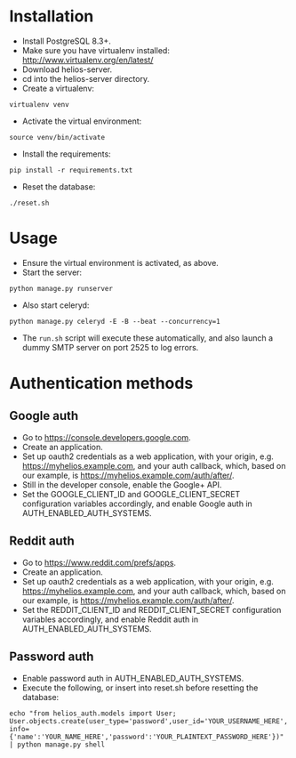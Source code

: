 # Installation
* Install PostgreSQL 8.3+.
* Make sure you have virtualenv installed: http://www.virtualenv.org/en/latest/
* Download helios-server.
* cd into the helios-server directory.
* Create a virtualenv:
```
virtualenv venv
```
* Activate the virtual environment:
```
source venv/bin/activate
```
* Install the requirements:
```
pip install -r requirements.txt
```
* Reset the database:
```
./reset.sh
```

# Usage
* Ensure the virtual environment is activated, as above.
* Start the server:
```
python manage.py runserver
```
* Also start celeryd:
```
python manage.py celeryd -E -B --beat --concurrency=1
```
* The `run.sh` script will execute these automatically, and also launch a dummy SMTP server on port 2525 to log errors.

# Authentication methods

## Google auth
* Go to https://console.developers.google.com.
* Create an application.
* Set up oauth2 credentials as a web application, with your origin, e.g. https://myhelios.example.com, and your auth callback, which, based on our example, is https://myhelios.example.com/auth/after/.
* Still in the developer console, enable the Google+ API.
* Set the GOOGLE_CLIENT_ID and GOOGLE_CLIENT_SECRET configuration variables accordingly, and enable Google auth in AUTH_ENABLED_AUTH_SYSTEMS.

## Reddit auth
* Go to https://www.reddit.com/prefs/apps.
* Create an application.
* Set up oauth2 credentials as a web application, with your origin, e.g. https://myhelios.example.com, and your auth callback, which, based on our example, is https://myhelios.example.com/auth/after/.
* Set the REDDIT_CLIENT_ID and REDDIT_CLIENT_SECRET configuration variables accordingly, and enable Reddit auth in AUTH_ENABLED_AUTH_SYSTEMS.

## Password auth
* Enable password auth in AUTH_ENABLED_AUTH_SYSTEMS.
* Execute the following, or insert into reset.sh before resetting the database:
```
echo "from helios_auth.models import User; User.objects.create(user_type='password',user_id='YOUR_USERNAME_HERE', info={'name':'YOUR_NAME_HERE','password':'YOUR_PLAINTEXT_PASSWORD_HERE'})" | python manage.py shell
```
